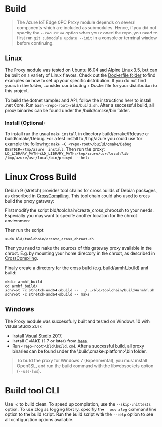 
# Build

> The Azure IoT Edge OPC Proxy module depends on several components which are included as submodules. Hence, if you did not specify the ```--recursive``` option when you cloned the repo, you need to first run ```git submodule update --init``` in a console or terminal window before continuing.

## Linux
The Proxy module was tested on Ubuntu 16.04 and Alpine Linux 3.5, but can be built on a variety of Linux flavors. Check out the [Dockerfile folder](/docker) to find examples on how to set up your specific distribution.  If you do not find yours in the folder, consider contributing a Dockerfile for your distribution to this project.

To build the dotnet samples and API, follow the instructions [here](https://www.microsoft.com/net/core#linuxubuntu) to install .net Core.
Run ```bash <repo-root>/bld/build.sh```.  After a successful build, all proxy binaries can be found under the /build/cmake/bin folder.

### Install (Optional)
To install run the usual ```make install``` in directory build/cmake/Release or build/cmake/Debug. For a test 
install to /tmp/azure you could use for example the following: ```make -C <repo-root>/build/cmake/Debug  DESTDIR=/tmp/azure 
install```.  Then run the proxy: ```LD_LIBRARY_PATH=$LD_LIBRARY_PATH:/tmp/azure/usr/local/lib /tmp/azure/usr/local/bin/proxyd 
--help```

# Linux Cross Build

Debian 9 (stretch) provides tool chains for cross builds of Debian packages, as described in [CrossCompiling](https://wiki.debian.org/CrossCompiling). This tool chain could also used to cross build the proxy gateway:

First modify the script bld/toolchain/create_cross_chroot.sh to your needs. Especially you may want to specify another location for the chroot environment.

Then run the script:
```
sudo bld/toolchain/create_cross_chroot.sh
```

Then you need to make the sources of this gateway proxy available in the chroot. E.g. by mounting your home directory in the chroot, as described in [CrossCompiling](https://wiki.debian.org/CrossCompiling#Making_your_home_dir_available_in_the_chroot).

Finally create a directory for the cross build (e.g. build/armhf_build) and build:

```
mkdir armhf_build
cd armhf_build/
schroot -c stretch-amd64-sbuild -- ../../bld/toolchain/build4armhf.sh
schroot -c stretch-amd64-sbuild -- make
```

## Windows
The Proxy module was successfully built and tested on Windows 10 with Visual Studio 2017.
- Install [Visual Studio 2017](https://www.visualstudio.com/downloads/).
- Install CMAKE (3.7 or later) from [here](https://cmake.org/).  
- Run ```<repo-root>\bld\build.cmd```.  After a successful build, all proxy binaries can be found under the \build\cmake\<platform>\bin folder.

> To build the proxy for Windows 7 (Experimental), you must install OpenSSL, and run the build command with the libwebsockets option (```--use-lws```).

# Build tool CLI

Use ```-c``` to build clean. To speed up compilation, use the ```--skip-unittests``` option.  To use zlog as logging library, specifiy the  ```--use-zlog``` command line option to the build script.  Run the build script with the ```--help``` option to see all configuration options available.

